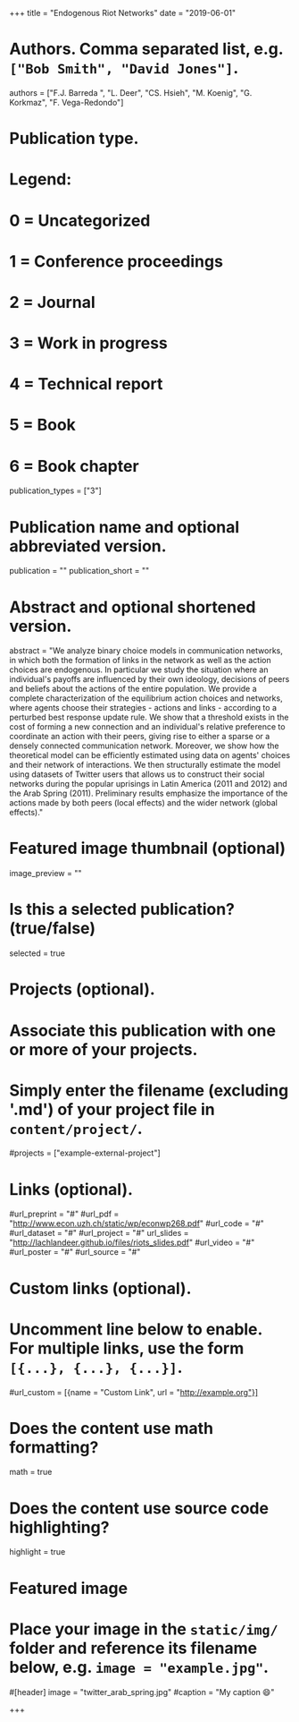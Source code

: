 +++
title = "Endogenous Riot Networks"
date = "2019-06-01"

# Authors. Comma separated list, e.g. `["Bob Smith", "David Jones"]`.
authors = ["F.J. Barreda ", "L. Deer",  "CS. Hsieh",  "M. Koenig", "G. Korkmaz", "F. Vega-Redondo"]

# Publication type.
# Legend:
# 0 = Uncategorized
# 1 = Conference proceedings
# 2 = Journal
# 3 = Work in progress
# 4 = Technical report
# 5 = Book
# 6 = Book chapter
publication_types = ["3"]

# Publication name and optional abbreviated version.
publication = ""
publication_short = ""

# Abstract and optional shortened version.
abstract = "We analyze binary choice models in communication networks, in which both the formation of links in the network as well as the action choices are endogenous. In particular we study the situation where an individual's payoffs are influenced by their own ideology, decisions of peers and beliefs about the actions of the entire population. We provide a complete characterization of  the equilibrium action choices and networks, where agents choose their strategies - actions and links - according to a perturbed best response update rule. We show that a threshold exists in the cost of forming a new connection and an individual's relative preference to coordinate an action with their peers, giving rise to either a sparse or a densely connected communication network. Moreover, we show how the theoretical model can be efficiently estimated using data on agents' choices and their network of interactions. We then structurally estimate the model using datasets of Twitter users that allows us to construct their social networks during the popular uprisings in Latin America (2011 and 2012) and the Arab Spring (2011). Preliminary results emphasize the importance of the actions made by both peers (local effects) and the wider network (global effects)."

# Featured image thumbnail (optional)
image_preview = ""

# Is this a selected publication? (true/false)
selected = true

# Projects (optional).
#   Associate this publication with one or more of your projects.
#   Simply enter the filename (excluding '.md') of your project file in `content/project/`.
#projects = ["example-external-project"]

# Links (optional).
#url_preprint = "#"
#url_pdf = "http://www.econ.uzh.ch/static/wp/econwp268.pdf"
#url_code = "#"
#url_dataset = "#"
#url_project = "#"
url_slides = "http://lachlandeer.github.io/files/riots_slides.pdf"
#url_video = "#"
#url_poster = "#"
#url_source = "#"

# Custom links (optional).
#   Uncomment line below to enable. For multiple links, use the form `[{...}, {...}, {...}]`.
#url_custom = [{name = "Custom Link", url = "http://example.org"}]

# Does the content use math formatting?
math = true

# Does the content use source code highlighting?
highlight = true

# Featured image
# Place your image in the `static/img/` folder and reference its filename below, e.g. `image = "example.jpg"`.
#[header]
image = "twitter_arab_spring.jpg"
#caption = "My caption :smile:"

+++

